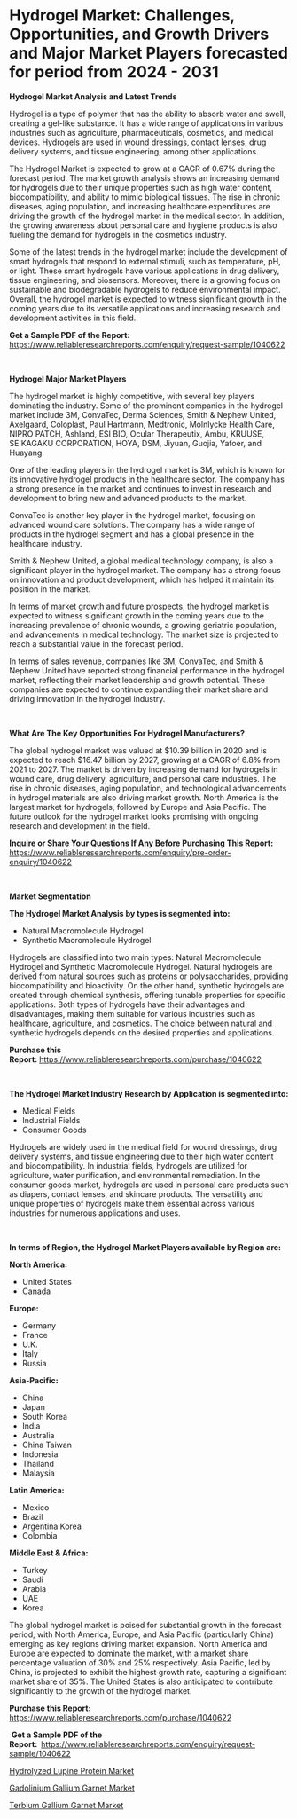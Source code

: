 <p><h1>Hydrogel Market: Challenges, Opportunities, and Growth Drivers and Major Market Players forecasted for period from 2024 - 2031</h1></p><p><strong>Hydrogel Market Analysis and Latest Trends</strong></p>
<p><p>Hydrogel is a type of polymer that has the ability to absorb water and swell, creating a gel-like substance. It has a wide range of applications in various industries such as agriculture, pharmaceuticals, cosmetics, and medical devices. Hydrogels are used in wound dressings, contact lenses, drug delivery systems, and tissue engineering, among other applications.</p><p>The Hydrogel Market is expected to grow at a CAGR of 0.67% during the forecast period. The market growth analysis shows an increasing demand for hydrogels due to their unique properties such as high water content, biocompatibility, and ability to mimic biological tissues. The rise in chronic diseases, aging population, and increasing healthcare expenditures are driving the growth of the hydrogel market in the medical sector. In addition, the growing awareness about personal care and hygiene products is also fueling the demand for hydrogels in the cosmetics industry.</p><p>Some of the latest trends in the hydrogel market include the development of smart hydrogels that respond to external stimuli, such as temperature, pH, or light. These smart hydrogels have various applications in drug delivery, tissue engineering, and biosensors. Moreover, there is a growing focus on sustainable and biodegradable hydrogels to reduce environmental impact. Overall, the hydrogel market is expected to witness significant growth in the coming years due to its versatile applications and increasing research and development activities in this field.</p></p>
<p><strong>Get a Sample PDF of the Report:&nbsp;</strong> <a href="https://www.reliableresearchreports.com/enquiry/request-sample/1040622">https://www.reliableresearchreports.com/enquiry/request-sample/1040622</a></p>
<p>&nbsp;</p>
<p><strong>Hydrogel Major Market Players</strong></p>
<p><p>The hydrogel market is highly competitive, with several key players dominating the industry. Some of the prominent companies in the hydrogel market include 3M, ConvaTec, Derma Sciences, Smith & Nephew United, Axelgaard, Coloplast, Paul Hartmann, Medtronic, Molnlycke Health Care, NIPRO PATCH, Ashland, ESI BIO, Ocular Therapeutix, Ambu, KRUUSE, SEIKAGAKU CORPORATION, HOYA, DSM, Jiyuan, Guojia, Yafoer, and Huayang. </p><p>One of the leading players in the hydrogel market is 3M, which is known for its innovative hydrogel products in the healthcare sector. The company has a strong presence in the market and continues to invest in research and development to bring new and advanced products to the market. </p><p>ConvaTec is another key player in the hydrogel market, focusing on advanced wound care solutions. The company has a wide range of products in the hydrogel segment and has a global presence in the healthcare industry.</p><p>Smith & Nephew United, a global medical technology company, is also a significant player in the hydrogel market. The company has a strong focus on innovation and product development, which has helped it maintain its position in the market.</p><p>In terms of market growth and future prospects, the hydrogel market is expected to witness significant growth in the coming years due to the increasing prevalence of chronic wounds, a growing geriatric population, and advancements in medical technology. The market size is projected to reach a substantial value in the forecast period.</p><p>In terms of sales revenue, companies like 3M, ConvaTec, and Smith & Nephew United have reported strong financial performance in the hydrogel market, reflecting their market leadership and growth potential. These companies are expected to continue expanding their market share and driving innovation in the hydrogel industry.</p></p>
<p>&nbsp;</p>
<p><strong>What Are The Key Opportunities For Hydrogel Manufacturers?</strong></p>
<p><p>The global hydrogel market was valued at $10.39 billion in 2020 and is expected to reach $16.47 billion by 2027, growing at a CAGR of 6.8% from 2021 to 2027. The market is driven by increasing demand for hydrogels in wound care, drug delivery, agriculture, and personal care industries. The rise in chronic diseases, aging population, and technological advancements in hydrogel materials are also driving market growth. North America is the largest market for hydrogels, followed by Europe and Asia Pacific. The future outlook for the hydrogel market looks promising with ongoing research and development in the field.</p></p>
<p><strong>Inquire or Share Your Questions If Any Before Purchasing This Report:</strong> <a href="https://www.reliableresearchreports.com/enquiry/pre-order-enquiry/1040622">https://www.reliableresearchreports.com/enquiry/pre-order-enquiry/1040622</a></p>
<p>&nbsp;</p>
<p><strong>Market Segmentation</strong></p>
<p><strong>The Hydrogel Market Analysis by types is segmented into:</strong></p>
<p><ul><li>Natural Macromolecule Hydrogel</li><li>Synthetic Macromolecule Hydrogel</li></ul></p>
<p><p>Hydrogels are classified into two main types: Natural Macromolecule Hydrogel and Synthetic Macromolecule Hydrogel. Natural hydrogels are derived from natural sources such as proteins or polysaccharides, providing biocompatibility and bioactivity. On the other hand, synthetic hydrogels are created through chemical synthesis, offering tunable properties for specific applications. Both types of hydrogels have their advantages and disadvantages, making them suitable for various industries such as healthcare, agriculture, and cosmetics. The choice between natural and synthetic hydrogels depends on the desired properties and applications.</p></p>
<p><strong>Purchase this Report:&nbsp;</strong><a href="https://www.reliableresearchreports.com/purchase/1040622">https://www.reliableresearchreports.com/purchase/1040622</a></p>
<p>&nbsp;</p>
<p><strong>The Hydrogel Market Industry Research by Application is segmented into:</strong></p>
<p><ul><li>Medical Fields</li><li>Industrial Fields</li><li>Consumer Goods</li></ul></p>
<p><p>Hydrogels are widely used in the medical field for wound dressings, drug delivery systems, and tissue engineering due to their high water content and biocompatibility. In industrial fields, hydrogels are utilized for agriculture, water purification, and environmental remediation. In the consumer goods market, hydrogels are used in personal care products such as diapers, contact lenses, and skincare products. The versatility and unique properties of hydrogels make them essential across various industries for numerous applications and uses.</p></p>
<p>&nbsp;</p>
<p><strong>In terms of Region, the Hydrogel Market Players available by Region are:</strong></p>
<p>
    <p> <strong> North America: </strong>
        <ul>
            <li>United States</li>
            <li>Canada</li>
        </ul>
        </p> 
    <p> <strong> Europe: </strong>
        <ul>
            <li>Germany</li>
            <li>France</li>
            <li>U.K.</li>
            <li>Italy</li>
            <li>Russia</li>
        </ul>
        </p> 
    <p> <strong> Asia-Pacific: </strong>
        <ul>
            <li>China</li>
            <li>Japan</li>
            <li>South Korea</li>
            <li>India</li>
            <li>Australia</li>
            <li>China Taiwan</li>
            <li>Indonesia</li>
            <li>Thailand</li>
            <li>Malaysia</li>
        </ul>
        </p> 
    <p> <strong> Latin America: </strong>
        <ul>
            <li>Mexico</li>
            <li>Brazil</li>
            <li>Argentina Korea</li>
            <li>Colombia</li>
        </ul>
        </p> 
    <p> <strong> Middle East & Africa: </strong>
        <ul>
            <li>Turkey</li>
            <li>Saudi</li>
            <li>Arabia</li>
            <li>UAE</li>
            <li>Korea</li>
        </ul>
    </p>
    </p>
<p><p>The global hydrogel market is poised for substantial growth in the forecast period, with North America, Europe, and Asia Pacific (particularly China) emerging as key regions driving market expansion. North America and Europe are expected to dominate the market, with a market share percentage valuation of 30% and 25% respectively. Asia Pacific, led by China, is projected to exhibit the highest growth rate, capturing a significant market share of 35%. The United States is also anticipated to contribute significantly to the growth of the hydrogel market.</p></p>
<p><strong>Purchase this Report: </strong><a href="https://www.reliableresearchreports.com/purchase/1040622">https://www.reliableresearchreports.com/purchase/1040622</a></p>
<p>&nbsp;<strong>Get a Sample PDF of the Report:&nbsp;&nbsp;</strong><a href="https://www.reliableresearchreports.com/enquiry/request-sample/1040622">https://www.reliableresearchreports.com/enquiry/request-sample/1040622</a></p>
<p><strong></strong></p>
<p><p><a href="https://view.publitas.com/reportprime-1/hydrolyzed-lupine-protein-market-growth-market-trends-covid-19-impact-and-forecasts-for-period-from-2023-2030/">Hydrolyzed Lupine Protein Market</a></p><p><a href="https://view.publitas.com/reportprime-1/gadolinium-gallium-garnet-market-size-share-trends-analysis-report-by-application-regional-outlook-competitive-strategies-and-segment-forecasts-2023-2030/">Gadolinium Gallium Garnet Market</a></p><p><a href="https://view.publitas.com/reportprime-1/terbium-gallium-garnet-market-size-focuses-on-market-dynamics-in-depth-analysis-and-future-projections-of-its-market-forecasted-for-period-from-2023-to-2030/">Terbium Gallium Garnet Market</a></p></p>